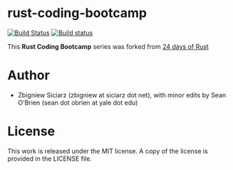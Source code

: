 rust-coding-bootcamp
============

[![Build Status](https://travis-ci.org/zsiciarz/24daysofrust.svg?branch=master)](https://travis-ci.org/zsiciarz/24daysofrust)
[![Build status](https://ci.appveyor.com/api/projects/status/ys82q4b43td2mxb7?svg=true)](https://ci.appveyor.com/project/zsiciarz/24daysofrust)

This **Rust Coding Bootcamp** series was forked from [24 days of Rust](https://zsiciarz.github.io/24daysofrust/)

Author
======

 * Zbigniew Siciarz (zbigniew at siciarz dot net), with minor edits by Sean O&apos;Brien (sean dot obrien at yale dot edu)

License
=======

This work is released under the MIT license. A copy of the license is provided
in the LICENSE file.
